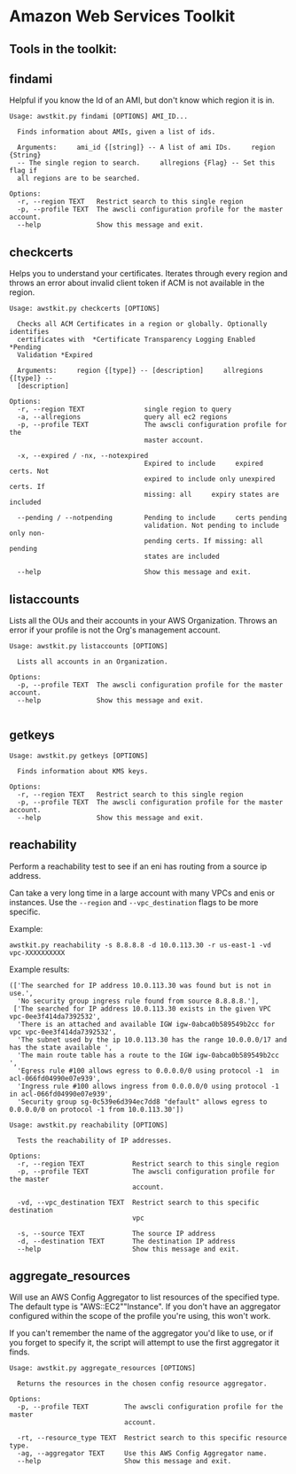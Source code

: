 # Amazon Web Services Toolkit

## Tools in the toolkit:

## findami

Helpful if you know the Id of an AMI, but don't know which region it is in.

```
Usage: awstkit.py findami [OPTIONS] AMI_ID...

  Finds information about AMIs, given a list of ids.

  Arguments:     ami_id {[string]} -- A list of ami IDs.     region {String}
  -- The single region to search.     allregions {Flag} -- Set this flag if
  all regions are to be searched.

Options:
  -r, --region TEXT   Restrict search to this single region
  -p, --profile TEXT  The awscli configuration profile for the master account.
  --help              Show this message and exit.

```

## checkcerts

Helps you to understand your certificates. Iterates through every region and throws an error about invalid client
token if ACM is not available in the region.

```
Usage: awstkit.py checkcerts [OPTIONS]

  Checks all ACM Certificates in a region or globally. Optionally identifies
  certificates with  *Certificate Transparency Logging Enabled *Pending
  Validation *Expired

  Arguments:     region {[type]} -- [description]     allregions {[type]} --
  [description]

Options:
  -r, --region TEXT               single region to query
  -a, --allregions                query all ec2 regions
  -p, --profile TEXT              The awscli configuration profile for the
                                  master account.

  -x, --expired / -nx, --notexpired
                                  Expired to include     expired certs. Not
                                  expired to include only unexpired certs. If
                                  missing: all     expiry states are included

  --pending / --notpending        Pending to include     certs pending
                                  validation. Not pending to include only non-
                                  pending certs. If missing: all     pending
                                  states are included

  --help                          Show this message and exit.

```

## listaccounts

Lists all the OUs and their accounts in your AWS Organization. Throws an error if your profile is not the
Org's management account.

```
Usage: awstkit.py listaccounts [OPTIONS]

  Lists all accounts in an Organization.

Options:
  -p, --profile TEXT  The awscli configuration profile for the master account.
  --help              Show this message and exit.


```

## getkeys

```
Usage: awstkit.py getkeys [OPTIONS]

  Finds information about KMS keys.

Options:
  -r, --region TEXT   Restrict search to this single region
  -p, --profile TEXT  The awscli configuration profile for the master account.
  --help              Show this message and exit.

```

## reachability

Perform a reachability test to see if an eni has routing from a source ip address.

Can take a very long time in a large account with many VPCs and enis or instances. Use the ```--region```
and ```--vpc_destination``` flags to be more specific.

Example:

```
awstkit.py reachability -s 8.8.8.8 -d 10.0.113.30 -r us-east-1 -vd vpc-XXXXXXXXXX
```

Example results:

```
(['The searched for IP address 10.0.113.30 was found but is not in use.',
  'No security group ingress rule found from source 8.8.8.8.'],
 ['The searched for IP address 10.0.113.30 exists in the given VPC vpc-0ee3f414da7392532',
  'There is an attached and available IGW igw-0abca0b589549b2cc for vpc vpc-0ee3f414da7392532',
  'The subnet used by the ip 10.0.113.30 has the range 10.0.0.0/17 and has the state available ',
  'The main route table has a route to the IGW igw-0abca0b589549b2cc ',
  'Egress rule #100 allows egress to 0.0.0.0/0 using protocol -1  in acl-066fd04990e07e939',
  'Ingress rule #100 allows ingress from 0.0.0.0/0 using protocol -1 in acl-066fd04990e07e939',
  'Security group sg-0c539e6d394ec7dd8 "default" allows egress to 0.0.0.0/0 on protocol -1 from 10.0.113.30'])

```

```
Usage: awstkit.py reachability [OPTIONS]

  Tests the reachability of IP addresses.

Options:
  -r, --region TEXT            Restrict search to this single region
  -p, --profile TEXT           The awscli configuration profile for the master
                               account.

  -vd, --vpc_destination TEXT  Restrict search to this specific destination
                               vpc

  -s, --source TEXT            The source IP address
  -d, --destination TEXT       The destination IP address
  --help                       Show this message and exit.
```

## aggregate_resources

Will use an AWS Config Aggregator to list resources of the specified type. The default type is "AWS::EC2""Instance". If
you don't have an aggregator configured within the scope of the profile you're using, this won't work.

If you can't remember the name of the aggregator you'd like to use, or if you forget to specify it, the script will
attempt to use the first aggregator it finds.

```
Usage: awstkit.py aggregate_resources [OPTIONS]

  Returns the resources in the chosen config resource aggregator.

Options:
  -p, --profile TEXT         The awscli configuration profile for the master
                             account.

  -rt, --resource_type TEXT  Restrict search to this specific resource type.
  -ag, --aggregator TEXT     Use this AWS Config Aggregator name.
  --help                     Show this message and exit.

```

